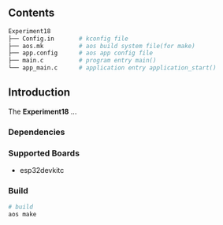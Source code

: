 ## Contents

```sh
Experiment18
├── Config.in       # kconfig file
├── aos.mk          # aos build system file(for make)
├── app.config      # aos app config file
├── main.c          # program entry main()
└── app_main.c      # application entry application_start()
```

## Introduction

The **Experiment18** ...

### Dependencies

### Supported Boards

- esp32devkitc

### Build

```sh
# build
aos make
```
